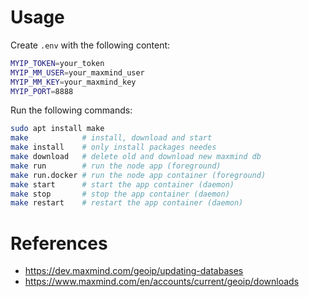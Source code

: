 # Usage

Create `.env` with the following content:
```bash	
MYIP_TOKEN=your_token
MYIP_MM_USER=your_maxmind_user
MYIP_MM_KEY=your_maxmind_key
MYIP_PORT=8888
```

Run the following commands:
```bash
sudo apt install make
make            # install, download and start
make install    # only install packages needes
make download   # delete old and download new maxmind db
make run        # run the node app (foreground)
make run.docker # run the node app container (foreground)
make start      # start the app container (daemon)
make stop       # stop the app container (daemon)
make restart    # restart the app container (daemon)
```

# References

* https://dev.maxmind.com/geoip/updating-databases
* https://www.maxmind.com/en/accounts/current/geoip/downloads
